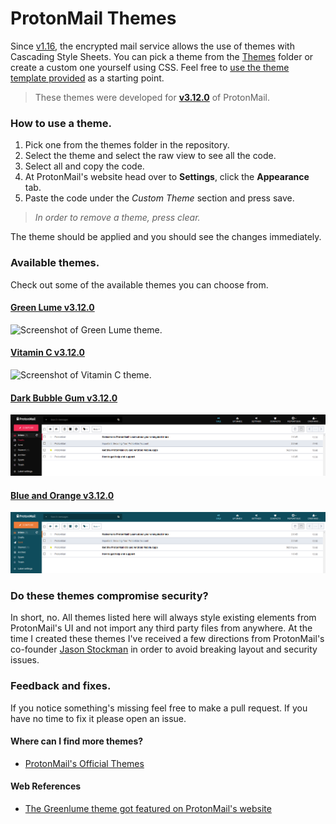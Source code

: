 # ProtonMail Themes
Since [v1.16](https://blog.protonmail.ch/protonmail-beta-v1-16-release-notes/), the encrypted mail service allows the use of themes with Cascading Style Sheets. You can pick a theme from the [Themes](Themes/) folder or create a custom one yourself using CSS. Feel free to [use the theme template provided](Themes/theme_template) as a starting point.

> These themes were developed for **[v3.12.0](/releases)** of ProtonMail.

### How to use a theme.
1. Pick one from the themes folder in the repository.
2. Select the theme and select the raw view to see all the code.
3. Select all and copy the code.
4. At ProtonMail's website head over to **Settings**, click the **Appearance** tab.
5. Paste the code under the *Custom Theme* section and press save.
> *In order to remove a theme, press clear.*

The theme should be applied and you should see the changes immediately.

### Available themes.
Check out some of the available themes you can choose from.

#### [Green Lume v3.12.0](Themes/green_lume/green_lume.css)
![Screenshot of Green Lume theme.](screenshots/green_lume_3.12.0.gif)

#### [Vitamin C v3.12.0](Themes/vitamin_c/vitamin_c.css)
![Screenshot of Vitamin C theme.](screenshots/vitamin_c_3.12.0.gif)

#### [Dark Bubble Gum v3.12.0](Themes/dark_bubble_gum/dark_bubble_gum.min.css)
![Screenshot of Dark Bubble Gum theme.](screenshots/dark_bubble_gum_3.5.16.png)

#### [Blue and Orange v3.12.0](Themes/blue_and_orange/blue_and_orange.min.css)
![Screenshot of Blue and Orange theme.](screenshots/blue_and_orange_3.5.16.png)

### Do these themes compromise security?
In short, no. All themes listed here will always style existing elements from ProtonMail's UI and not import any third party files from anywhere.
At the time I created these themes I've received a few directions from ProtonMail's co-founder [Jason Stockman](https://twitter.com/jasonstockman) in order to avoid breaking layout and security issues.

### Feedback and fixes.
If you notice something's missing feel free to make a pull request. If you have no time to fix it please open an issue.

#### Where can I find more themes?
* [ProtonMail's Official Themes](http://protonmail.tumblr.com/)

#### Web References
* [The Greenlume theme got featured on ProtonMail's website](https://protonmail.com/blog/protonmail-themes/)
